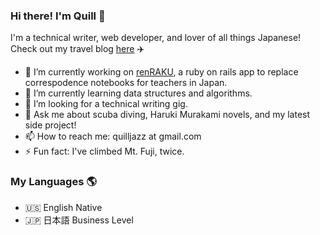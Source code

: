 ### Hi there! I'm Quill 👋

   I'm a technical writer, web developer, and lover of all things Japanese! 
   Check out my travel blog [here](https://yamanashiamerican.wordpress.com/) :airplane:


- 🔭 I’m currently working on [renRAKU](https://www.renrakuchou.com), a ruby on rails app to replace correspodence notebooks for teachers in Japan.
- 🌱 I’m currently learning data structures and algorithms.
- 🤔 I’m looking for a technical writing gig.
- 💬 Ask me about scuba diving, Haruki Murakami novels, and my latest side project!
- 📫 How to reach me: quilljazz at gmail.com
- ⚡ Fun fact: I've climbed Mt. Fuji, twice.

### My Languages :earth_americas:

- :us: English Native
- :jp: 日本語 Business Level

